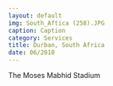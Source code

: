 ```yaml
---
layout: default
img: South_Aftica (258).JPG
caption: Caption
category: Services
title: Durban, South Africa
date: 06/2010
---
```


The Moses Mabhid Stadium 

